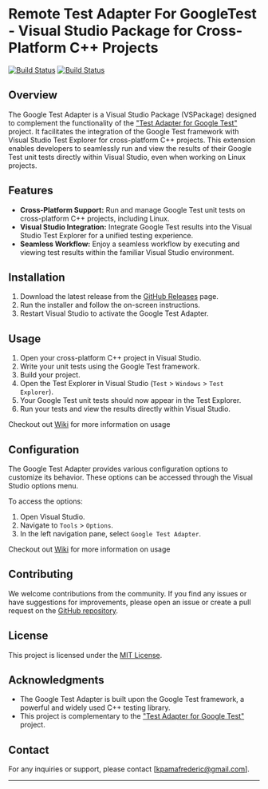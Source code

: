 # Remote Test Adapter For GoogleTest - Visual Studio Package for Cross-Platform C++ Projects



[![Build Status](https://dev.azure.com/kpamafrederic/Externals/_apis/build/status%2Ffkpama.RemoteGoogleTestAdapter?repoName=fkpama%2FRemoteGoogleTestAdapter&branchName=dev&label=OpenVSIX%20Gallery%20(dev))](https://www.vsixgallery.com/extension/FKpama-RemoteGoogleTestAdapter.239A01C2-CEBD-468E-9327-13EA7D07E923)
[![Build Status](https://dev.azure.com/kpamafrederic/Externals/_apis/build/status%2Ffkpama.RemoteGoogleTestAdapter?repoName=fkpama%2FRemoteGoogleTestAdapter&branchName=master&label=MarketPlace%20(master))](https://marketplace.visualstudio.com/items?itemName=Frederic-Kpama.FKpama-RemoteGoogleTestAdapter)

## Overview

The Google Test Adapter is a Visual Studio Package (VSPackage) designed to complement the functionality of the ["Test Adapter for Google Test"](https://github.com/Microsoft/TestAdapterForGoogleTest) project. It facilitates the integration of the Google Test framework with Visual Studio Test Explorer for cross-platform C++ projects. This extension enables developers to seamlessly run and view the results of their Google Test unit tests directly within Visual Studio, even when working on Linux projects.

## Features

- **Cross-Platform Support:** Run and manage Google Test unit tests on cross-platform C++ projects, including Linux.
- **Visual Studio Integration:** Integrate Google Test results into the Visual Studio Test Explorer for a unified testing experience.
- **Seamless Workflow:** Enjoy a seamless workflow by executing and viewing test results within the familiar Visual Studio environment.

## Installation

1. Download the latest release from the [GitHub Releases](https://github.com/fkpama/RemoteGoogleTestAdapter/releases) page.
2. Run the installer and follow the on-screen instructions.
3. Restart Visual Studio to activate the Google Test Adapter.

## Usage

1. Open your cross-platform C++ project in Visual Studio.
2. Write your unit tests using the Google Test framework.
3. Build your project.
4. Open the Test Explorer in Visual Studio (`Test` > `Windows` > `Test Explorer`).
5. Your Google Test unit tests should now appear in the Test Explorer.
6. Run your tests and view the results directly within Visual Studio.


Checkout out [Wiki](https://dev.azure.com/kpamafrederic/Externals/_wiki/wikis) for more information on usage

## Configuration

The Google Test Adapter provides various configuration options to customize its behavior. These options can be accessed through the Visual Studio options menu.

To access the options:

1. Open Visual Studio.
2. Navigate to `Tools` > `Options`.
3. In the left navigation pane, select `Google Test Adapter`.

Checkout out [Wiki](https://dev.azure.com/kpamafrederic/Externals/_wiki/wikis) for more information on usage

## Contributing

We welcome contributions from the community. If you find any issues or have suggestions for improvements, please open an issue or create a pull request on the [GitHub repository](https://github.com/fkpama/RemoteGoogleTestAdapter/issues/new).

## License

This project is licensed under the [MIT License](LICENSE).

## Acknowledgments

- The Google Test Adapter is built upon the Google Test framework, a powerful and widely used C++ testing library.
- This project is complementary to the ["Test Adapter for Google Test"](https://github.com/Microsoft/TestAdapterForGoogleTest) project.

## Contact

For any inquiries or support, please contact [kpamafrederic@gmail.com].

---
